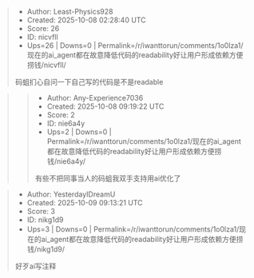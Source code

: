 > - Author: Least-Physics928
> - Created: 2025-10-08 02:28:40 UTC
> - Score: 26
> - ID: nicvfll
> - Ups=26 | Downs=0 | Permalink=/r/iwanttorun/comments/1o0lza1/现在的ai_agent都在故意降低代码的readability好让用户形成依赖方便捞钱/nicvfll/
>
> 码蛆扪心自问一下自己写的代码是不是readable

>> - Author: Any-Experience7036
>> - Created: 2025-10-08 09:19:22 UTC
>> - Score: 2
>> - ID: nie6a4y
>> - Ups=2 | Downs=0 | Permalink=/r/iwanttorun/comments/1o0lza1/现在的ai_agent都在故意降低代码的readability好让用户形成依赖方便捞钱/nie6a4y/
>>
>> 有些不把同事当人的码蛆我双手支持用ai优化了

> - Author: YesterdayIDreamU
> - Created: 2025-10-09 09:13:21 UTC
> - Score: 3
> - ID: nikg1d9
> - Ups=3 | Downs=0 | Permalink=/r/iwanttorun/comments/1o0lza1/现在的ai_agent都在故意降低代码的readability好让用户形成依赖方便捞钱/nikg1d9/
>
> 好歹ai写注释
